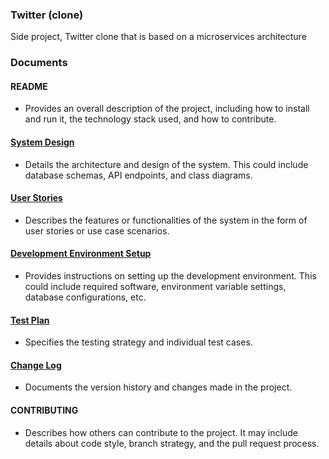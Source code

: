 ### Twitter (clone)
Side project, Twitter clone that is based on a microservices architecture


### Documents
#### README
- Provides an overall description of the project, including how to install and run it, the technology stack used, and how to contribute.

#### [System Design](docs/system-design.md)
- Details the architecture and design of the system. This could include database schemas, API endpoints, and class diagrams.

#### [User Stories](docs/user-stories.md)
- Describes the features or functionalities of the system in the form of user stories or use case scenarios.

#### [Development Environment Setup](development-setup.md)
- Provides instructions on setting up the development environment. This could include required software, environment variable settings, database configurations, etc.

#### [Test Plan](test-plan.md)
- Specifies the testing strategy and individual test cases.

#### [Change Log](change-log.md)
- Documents the version history and changes made in the project.

#### CONTRIBUTING
- Describes how others can contribute to the project. It may include details about code style, branch strategy, and the pull request process.


